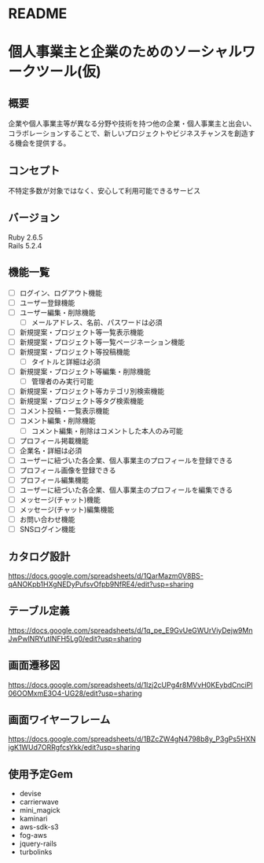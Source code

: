 # README

# 個人事業主と企業のためのソーシャルワークツール(仮)

## 概要
企業や個人事業主等が異なる分野や技術を持つ他の企業・個人事業主と出会い、<br>
コラボレーションすることで、新しいプロジェクトやビジネスチャンスを創造する機会を提供する。

## コンセプト
不特定多数が対象ではなく、安心して利用可能できるサービス

## バージョン
Ruby 2.6.5 <br>
Rails 5.2.4

## 機能一覧
- [ ] ログイン、ログアウト機能
- [ ] ユーザー登録機能
- [ ] ユーザー編集・削除機能
  - [ ] メールアドレス、名前、パスワードは必須
- [ ] 新規提案・プロジェクト等一覧表示機能
- [ ] 新規提案・プロジェクト等一覧ページネーション機能
- [ ] 新規提案・プロジェクト等投稿機能
  - [ ] タイトルと詳細は必須
- [ ] 新規提案・プロジェクト等編集・削除機能
  - [ ] 管理者のみ実行可能
- [ ] 新規提案・プロジェクト等カテゴリ別検索機能
- [ ] 新規提案・プロジェクト等タグ検索機能
- [ ] コメント投稿・一覧表示機能
- [ ] コメント編集・削除機能
  - [ ] コメント編集・削除はコメントした本人のみ可能
- [ ] プロフィール掲載機能
 - [ ] 企業名・詳細は必須
 - [ ] ユーザーに紐づいた各企業、個人事業主のプロフィールを登録できる
 - [ ] プロフィール画像を登録できる
- [ ] プロフィール編集機能
 - [ ] ユーザーに紐づいた各企業、個人事業主のプロフィールを編集できる
- [ ] メッセージ(チャット)機能
- [ ] メッセージ(チャット)編集機能
- [ ] お問い合わせ機能
- [ ] SNSログイン機能

## カタログ設計
https://docs.google.com/spreadsheets/d/1QarMazm0V8BS-qANOKpb1HXgNEDyPufsvOfpb9NfRE4/edit?usp=sharing

## テーブル定義
https://docs.google.com/spreadsheets/d/1q_pe_E9GvUeGWUrViyDejw9MnJwPwINRYutINFH5Lg0/edit?usp=sharing

## 画面遷移図
https://docs.google.com/spreadsheets/d/1lzj2cUPg4r8MVvH0KEybdCnciPl06OOMxmE3O4-UG28/edit?usp=sharing

## 画面ワイヤーフレーム
https://docs.google.com/spreadsheets/d/1BZcZW4gN4798b8y_P3gPs5HXNigK1WUd7ORRgfcsYkk/edit?usp=sharing

## 使用予定Gem
* devise
* carrierwave
* mini_magick
* kaminari
* aws-sdk-s3
* fog-aws
* jquery-rails
* turbolinks
